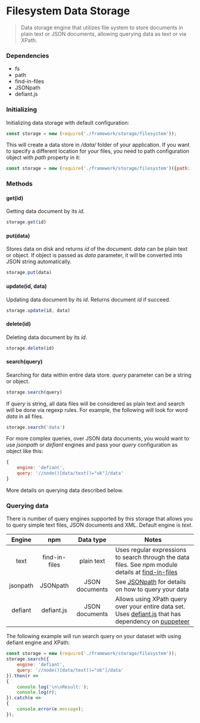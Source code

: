 # Filesystem Data Storage

>Data storage engine that utilizes file system to store documents in plain text or JSON documents, allowing querying data as text or via XPath.

### Dependencies

- fs
- path
- find-in-files
- JSONpath
- defiant.js

### Initializing

Initializing data storage with default configuration:

```js
const storage = new (require('./framework/storage/filesystem'));
```

This will create a data store in _/data/_ folder of your application. If you want to specify a different location for your files, you need to path configuration object with _path_ property in it:

```js
const storage = new (require('./framework/storage/filesystem')({path: '/users/me/data'});
```

### Methods

#### get(id)
Getting data document by its _id_.

```js
storage.get(id)
```

#### put(data)
Stores data on disk and returns _id_ of the document. _data_ can be plain text or object. If object is passed as _data_ parameter, it will be converted into JSON string automatically.

```js
storage.put(data)
```

#### update(id, data)
Updating data document by its _id_. Returns document _id_ if succeed.

```js
storage.update(id, data)
```

#### delete(id)
Deleting data document by its _id_.

```js
storage.delete(id)
```

#### search(query)
Searching for data within entire data store. _query_ parameter can be a string or object.

```js
storage.search(query)
```

If _query_ is string, all data files will be considered as plain text and search will be done via regexp rules. For example, the following will look for word _data_ in all files.

```js
storage.search('data')
```

For more complex queries, over JSON data documents, you would want to use _jsonpath_ or _defiant_ engines and pass your _query_ configuration as object like this:

```js
{
    engine: 'defiant',
    query: '//node()[data/text()="ok"]/data'
}
```

More details on querying data described below.

### Querying data

There is number of query engines supported by this storage that allows you to query simple text files, JSON documents and XML. Default engine is _text_.


| Engine | npm | Data type | Notes |
|:------------:|:------------:|:------------:|------------|
| text | find-in-files | plain text | Uses regular expressions to search through the data files.  See npm module details at [find-in-files](https://www.npmjs.com/package/find-in-files) |
| jsonpath | JSONpath| JSON documents | See [JSONpath](https://www.npmjs.com/package/JSONPath) for details on how to query your data|
| defiant | defiant.js | JSON documents | Allows using XPath query over your entire data set. Uses [defiant.js](https://www.defiantjs.com) that has dependency on [puppeteer](https://github.com/GoogleChrome/puppeteer)|

The following example will run search query on your dataset with using defiant engine and XPath:

```js
const storage = new (require('./framework/storage/filesystem'));
storage.search({
    engine: 'defiant',
    query: '//node()[data/text()="ok"]/data'
}).then(r =>
{
    console.log('\n\nResult:');
    console.log(r);
}).catch(e =>
{
    console.error(e.message);
});

```

